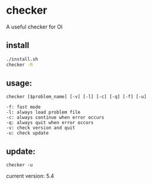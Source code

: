 # checker
A useful checker for OI

## install
```bash
./install.sh
checker -h
```

## usage:
```
checker [$problem_name] [-v] [-l] [-c] [-q] [-f] [-u]

-f: fast mode
-l: always load problem file
-c: always continue when error occurs
-q: always quit when error occors
-v: check version and quit
-u: check update
```

## update:
```
checker -u
```

current version: 5.4
